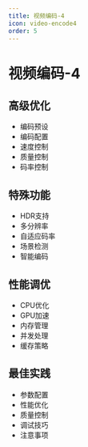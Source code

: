 ```yaml
---
title: 视频编码-4
icon: video-encode4
order: 5
---
```


# 视频编码-4

## 高级优化
- 编码预设
- 编码配置
- 速度控制
- 质量控制
- 码率控制

## 特殊功能
- HDR支持
- 多分辨率
- 自适应码率
- 场景检测
- 智能编码

## 性能调优
- CPU优化
- GPU加速
- 内存管理
- 并发处理
- 缓存策略

## 最佳实践
- 参数配置
- 性能优化
- 质量控制
- 调试技巧
- 注意事项

